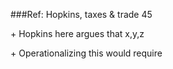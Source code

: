 \#\#\#Ref: Hopkins, taxes & trade 45

\+ Hopkins here argues that x,y,z

\+ Operationalizing this would require

